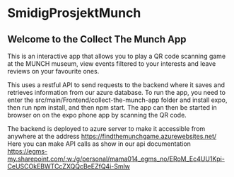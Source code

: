 # SmidigProsjektMunch

## Welcome to the Collect The Munch App

This is an interactive app that allows you to play a QR code scanning game at the MUNCH museum, view events filtered to your interests and leave reviews on your favourite ones. 

This uses a restful API to send requests to the backend where it saves and retrieves information from our azure database. To run the app, you need to enter the src/main/Frontend/collect-the-munch-app folder and install expo, then run npm install, and then npm start. The app can then be started in browser on on the expo phone app by scanning the QR code. 

The backend is deployed to azure server to make it accessible from anywhere at the address https://findthemunchgame.azurewebsites.net/ 
Here you can make API calls as show in our api documentation https://egms-my.sharepoint.com/:w:/g/personal/mama014_egms_no/ERoM_Ec4UU1Kpi-CeUSCOkEBWTCcZXQQcBeEZfQ4i-Smlw
